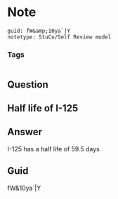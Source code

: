# Note
```
guid: fW&amp;10ya`|Y
notetype: StuCo/Self Review model
```

### Tags
```
```

## Question
<h2>Half life of I-125</h2>

## Answer
<section>
<p>I-125 has a half life of 59.5 days</p>

</section>

## Guid
fW&10ya`|Y
